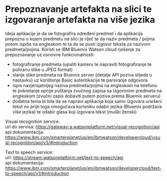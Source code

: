 # Prepoznavanje artefakta na slici te izgovaranje artefakta na više jezika

Ideja aplikacije je da se fotografira određeni predmet i da aplikacija prepozna o kojem
predmetu na slici je riječ te da naziv predmeta / pojma potom ispiše na engleskom te
ta da se pusti izgovor teksta za nazivom predmeta/pojma. Koristi se IBM Bluemix
Watson cloud rješenje za prepoznavanje uz osnovne funkcionalnosti:
- fotografiranje predmeta (upaliti kameru te napraviti fotografiranje te pohranu slike u
JPEG format)
- slanje slike predmeta na Bluemix server (detalje API poziva slijede u nastavku) uz
korištenje Basic autentikacije te parsiranje odgovora
- ispis navjerojatnijeg   naziva   predmeta/pojma   na   engleskom   na   telefonu   te
pokretanje opcije puštanja zvučnog zapisa sa izgovorom predmeta na engleskom
(zvučni zapis dobaviti putem poziva prema Bluemix serveru)
- dodatna tema bi bila da se napravi aplikacija koja samo izgovara unešeni
tekst no prije toga omogućava korisniku odabir jezika (Bluemix podržava više jezika) te
odabir glasa koji izgovara tekst (muški ženski)

Visual recognition service:  
url do servisa:
https://gateway-a.watsonplatform.net/visual-recognition/api  
api dokumentacija: https://www.ibm.com/smarterplanet/us/en/ibmwatson/developercloud/visual-recognition/api/v3/#introduction

Text to speech service:  
url:
https://stream.watsonplatform.net/text-to-speech/api  
api dokumentacija: https://www.ibm.com/smarterplanet/us/en/ibmwatson/developercloud/text-to-speech/api/v1/#introduction
